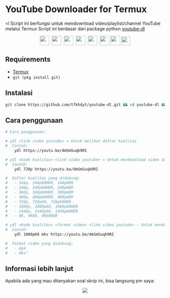 # YouTube Downloader for Termux
<l
Script ini berfungsi untuk mendownload video/playlist/channel YouTube melalui Termux
Script ini berdasar dari package python [youtube-dl](https://github.com/ytdl-org/youtube-dl)<br>
<p align=center>
  <a href="Https://facebook.com/tfkhdyt142"><img height="30" src="https://www.pinclipart.com/picdir/big/2-21918_download-transparent-background-facebook-logo-clipart-facebook-logo.png"></a>&nbsp;
  <a href="https://twitter.com/tfkhdyt"><img height="30" src="https://www.pinclipart.com/picdir/big/64-649167_the-pairings-twitter-icon-rounded-square-clipart.png"></a>&nbsp;
  <a href="https://instagram.com/_tfkhdyt_"><img height="30" src="https://camo.githubusercontent.com/5cf2a148d1763dca531d1d43bdf234b4e57ee2e00f613589e6d307ccd1077a9f/68747470733a2f2f7777772e70696e636c69706172742e636f6d2f7069636469722f6269672f3130392d313039393330315f696e7374616772616d2d696e7374616772616d2d6c6f676f2d6e6f2d626f726465722d636c69706172742e706e67"></a>&nbsp;
  <a href="https://youtube.com/tfkhdyt"><img height="30" src="https://www.pinclipart.com/picdir/big/530-5305952_youtube-computer-icons-portable-network-graphics-logo-logo.png"></a>&nbsp;
  <a href="https://t.me/tfkhdyt"><img height="30" src="https://cdn4.iconfinder.com/data/icons/social-media-2146/512/37_social-512.png"></a>&nbsp;
  <a href="https://open.spotify.com/playlist/4JR5wqcnuOQw6ppF38Vpu9?si=zHMKBfCiRrGVamKsL8LXqQ"><img height="30" src="https://cdn2.iconfinder.com/data/icons/social-icons-33/128/Spotify-512.png"></a>
  <a href="https://pddikti.kemdikbud.go.id/data_mahasiswa/QUUyNzdEMjktNDk0Ri00RTlDLUE4NzgtNkUwRDBDRjIxOUNB"><img height="30" src="https://i.postimg.cc/YSB2c3DG/1619598282440.png"></a>
  <a href="https://www.linkedin.com/mwlite/in/taufik-hidayat-6793aa200"><img height="28" src="https://image.flaticon.com/icons/png/512/174/174857.png"></a>
</p>

## Requirements
- <a href="https://play.google.com/store/apps/details?id=com.termux">Termux</a>
- `git (pkg install git)`

## Instalasi
```Bash
git clone https://github.com/tfkhdyt/youtube-dl.git && cd youtube-dl && ./install
```
## Cara penggunaan
```Bash
# Cara penggunaan:

# ydl <link video youtube> = Untuk melihat daftar kualitas
#  Contoh:
	ydl https://youtu.be/dmSmSuqb9RI

# ydl <kode kualitas> <link video youtube> = Untuk mendownload video dalam kualitas tertentu
#  Contoh:
	ydl 720p https://youtu.be/dmSmSuqb9RI 

#  Daftar kualitas yang didukung:
#	- 144p, 144p60HDR, 144pHDR
#	- 240p, 240p60HDR, 240pHDR
#	- 360p, 360p60HDR, 360pHDR
#	- 480p, 480p60HDR, 480pHDR
#	- 720p, 720p60, 720p60HDR
#	- 1080p, 1080p60, 1080p60HDR
#	- 1440p, 1440p60, 1440p60HDR
#	- 4K, 4K60, 4K60HDR

# ydl <kode kualitas> <format video> <link video youtube> - Untuk mendownload video dalam format tertentu
#  Contoh:
	ydl 1080p60 mkv https://youtu.be/dmSmSuqb9RI 

#  Format video yang didukung:
#	- mp4
#	- mkv"	
```

## Informasi lebih lanjut
Apabila ada yang mau ditanyakan soal skrip ini, bisa langsung pm saya:
<p align=center>
<a href="https://linktr.ee/tfkhdyt" target="_blank"><img src="https://img.shields.io/badge/Contact-me-green?style=for-the-badge"/></a>
</p>
